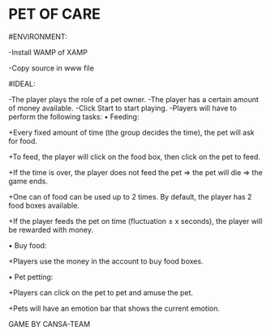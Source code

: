 # PET OF CARE

#ENVIRONMENT:

-Install WAMP of XAMP

-Copy source in www file



#IDEAL:

-The player plays the role of a pet owner. 
-The player has a certain amount of money available.
-Click Start to start playing.
-Players will have to perform the following tasks:
• Feeding: 

+Every fixed amount of time (the group decides the time), the pet will ask for food.

+To feed, the player will click on the food box, then click on the pet to feed.

+If the time is over, the player does not feed the pet => the pet will die => the game ends. 

+One can of food can be used up to 2 times. By default, the player has 2 food boxes available. 

+If the player feeds the pet on time (fluctuation ± x seconds), the player will be rewarded with money. 

• Buy food:

+Players use the money in the account to buy food boxes. 

• Pet petting: 

+Players can click on the pet to pet and amuse the pet.

+Pets will have an emotion bar that shows the current emotion.




GAME BY CANSA-TEAM





